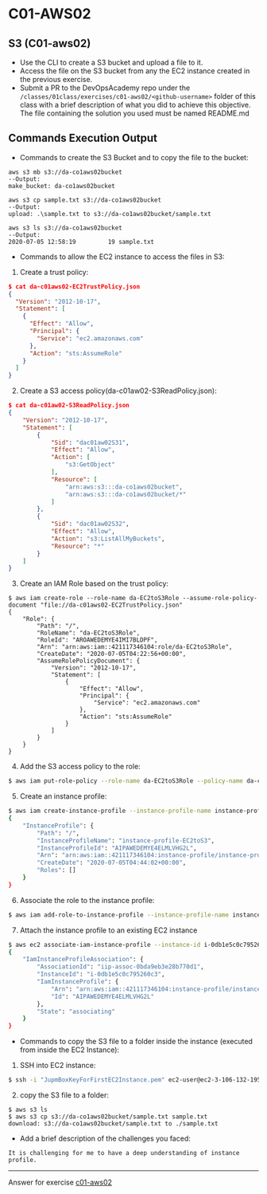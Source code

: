 # C01-AWS02
## S3 (C01-aws02)
- Use the CLI to create a S3 bucket and upload a file to it.
- Access the file on the S3 bucket from any the EC2 instance created in the previous exercise.
- Submit a PR to the DevOpsAcademy repo under the `/classes/01class/exercises/c01-aws02/<github-username>` folder of this class with a brief description of what you did to achieve this objective. The file containing the solution you used must be named README.md


## Commands Execution Output

- Commands to create the S3 Bucket and to copy the file to the bucket:
```
aws s3 mb s3://da-co1aws02bucket
--Output:
make_bucket: da-co1aws02bucket

aws s3 cp sample.txt s3://da-co1aws02bucket
--Output:
upload: .\sample.txt to s3://da-co1aws02bucket/sample.txt

aws s3 ls s3://da-co1aws02bucket
--Output:
2020-07-05 12:58:19         19 sample.txt
```
- Commands to allow the EC2 instance to access the files in S3:
 1. Create a trust policy:
```JSON
$ cat da-c01aws02-EC2TrustPolicy.json
{
  "Version": "2012-10-17",
  "Statement": [
    {
      "Effect": "Allow",
      "Principal": {
        "Service": "ec2.amazonaws.com"
      },
      "Action": "sts:AssumeRole"
    }
  ]
}
```

 2. Create a S3 access policy(da-c01aw02-S3ReadPolicy.json):
```JSON
$ cat da-c01aw02-S3ReadPolicy.json
{
    "Version": "2012-10-17",
    "Statement": [
        {
            "Sid": "dac01aw02S31",
            "Effect": "Allow",
            "Action": [
                "s3:GetObject"
            ],
            "Resource": [
                "arn:aws:s3:::da-co1aws02bucket",
                "arn:aws:s3:::da-co1aws02bucket/*"
            ]
        },
        {
            "Sid": "dac01aw02S32",
            "Effect": "Allow",
            "Action": "s3:ListAllMyBuckets",
            "Resource": "*"
        }
    ]
}
```
 3. Create an IAM Role based on the trust policy:
```
$ aws iam create-role --role-name da-EC2toS3Role --assume-role-policy-document "file://da-c01aws02-EC2TrustPolicy.json"
{
    "Role": {
        "Path": "/",
        "RoleName": "da-EC2toS3Role",
        "RoleId": "AROAWEDEMYE4IMI7BLDPF",
        "Arn": "arn:aws:iam::421117346104:role/da-EC2toS3Role",
        "CreateDate": "2020-07-05T04:22:56+00:00",
        "AssumeRolePolicyDocument": {
            "Version": "2012-10-17",
            "Statement": [
                {
                    "Effect": "Allow",
                    "Principal": {
                        "Service": "ec2.amazonaws.com"
                    },
                    "Action": "sts:AssumeRole"
                }
            ]
        }
    }
}

```
 4. Add the S3 access policy to the role:
```bash
$ aws iam put-role-policy --role-name da-EC2toS3Role --policy-name da-c01aw02-S3ReadPolicy --policy-document file://da-c01aw02-S3ReadPolicy.json
```
 5. Create an instance profile:
```bash
$ aws iam create-instance-profile --instance-profile-name instance-profile-EC2toS3
{
    "InstanceProfile": {
        "Path": "/",
        "InstanceProfileName": "instance-profile-EC2toS3",
        "InstanceProfileId": "AIPAWEDEMYE4ELMLVHG2L",
        "Arn": "arn:aws:iam::421117346104:instance-profile/instance-profile-EC2toS3",
        "CreateDate": "2020-07-05T04:44:02+00:00",
        "Roles": []
    }
}
```
 6. Associate the role to the instance profile:
```bash
$ aws iam add-role-to-instance-profile --instance-profile-name instance-profile-EC2toS3 --role-name da-EC2toS3Role
```
 7. Attach the instance profile to an existing EC2 instance
```bash
$ aws ec2 associate-iam-instance-profile --instance-id i-0db1e5c0c795260c3 --iam-instance-profile Name=instance-profile-EC2toS3
{
    "IamInstanceProfileAssociation": {
        "AssociationId": "iip-assoc-0bda9eb3e28b770d1",
        "InstanceId": "i-0db1e5c0c795260c3",
        "IamInstanceProfile": {
            "Arn": "arn:aws:iam::421117346104:instance-profile/instance-profile-EC2toS3",
            "Id": "AIPAWEDEMYE4ELMLVHG2L"
        },
        "State": "associating"
    }
}
```

- Commands to copy the S3 file to a folder inside the instance (executed from inside the EC2 Instance):
1. SSH into EC2 instance:
```bash
$ ssh -i "JupmBoxKeyForFirstEC2Instance.pem" ec2-user@ec2-3-106-132-195.ap-southeast-2.compute.amazonaws.com
```
2. copy the S3 file to a folder:
```
$ aws s3 ls
$ aws s3 cp s3://da-co1aws02bucket/sample.txt sample.txt
download: s3://da-co1aws02bucket/sample.txt to ./sample.txt
```

- Add a brief description of the challenges you faced:
```text
It is challenging for me to have a deep understanding of instance profile.
```

<!-- Don't change anything below this point-->
<!-- Before commiting, remove both commented lines--> 
***
Answer for exercise [c01-aws02](https://github.com/devopsacademyau/academy/blob/635775538e8ad7793b305f48064b09e23c626fb7/classes/01class/exercises/c01-aws02/README.md)